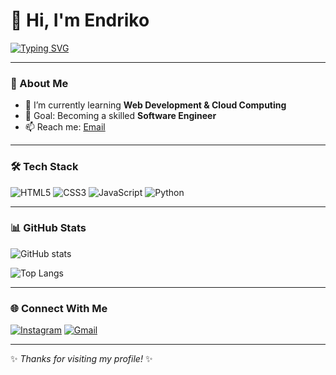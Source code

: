 # 👋 Hi, I'm Endriko

[![Typing SVG](https://readme-typing-svg.herokuapp.com?size=25&color=FF5733&lines=Welcome+to+my+GitHub!;I'm+Endriko+🚀;Learning+Web+Development+🌱;Cloud+Computing+☁️)](https://git.io/typing-svg)

---

### 🚀 About Me
- 🌱 I’m currently learning **Web Development & Cloud Computing**  
- 🎯 Goal: Becoming a skilled **Software Engineer**  
- 📫 Reach me: [Email](mailto:endrikoendriko55@gmail.com)

---

### 🛠️ Tech Stack
![HTML5](https://img.shields.io/badge/-HTML5-E34F26?logo=html5&logoColor=fff&style=flat)
![CSS3](https://img.shields.io/badge/-CSS3-1572B6?logo=css3&logoColor=fff&style=flat)
![JavaScript](https://img.shields.io/badge/-JavaScript-F7DF1E?logo=javascript&logoColor=000&style=flat)
![Python](https://img.shields.io/badge/-Python-3776AB?logo=python&logoColor=fff&style=flat)

---

### 📊 GitHub Stats
![GitHub stats](https://github-readme-stats.vercel.app/api?username=EndrikoSeano&show_icons=true&theme=tokyonight)

![Top Langs](https://github-readme-stats.vercel.app/api/top-langs/?username=EndrikoSeano&layout=compact&theme=tokyonight)

---

### 🌐 Connect With Me
[![Instagram](https://img.shields.io/badge/-Instagram-E4405F?logo=instagram&logoColor=white&style=flat)](https://instagram.com/Endr1ko)
[![Gmail](https://img.shields.io/badge/-Gmail-D14836?logo=gmail&logoColor=white&style=flat)](mailto:endrikoendriko55@gmail.com)

---
✨ _Thanks for visiting my profile!_ ✨
